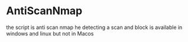 # AntiScanNmap
the script is anti scan nmap he detecting a scan and block is available in windows and linux but not in Macos
